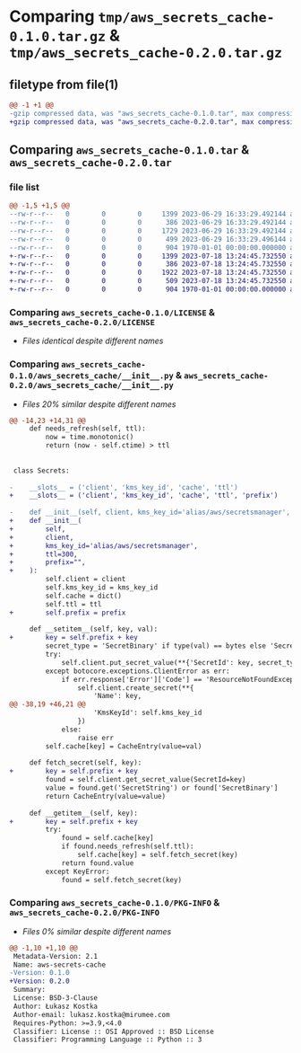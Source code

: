 # Comparing `tmp/aws_secrets_cache-0.1.0.tar.gz` & `tmp/aws_secrets_cache-0.2.0.tar.gz`

## filetype from file(1)

```diff
@@ -1 +1 @@
-gzip compressed data, was "aws_secrets_cache-0.1.0.tar", max compression
+gzip compressed data, was "aws_secrets_cache-0.2.0.tar", max compression
```

## Comparing `aws_secrets_cache-0.1.0.tar` & `aws_secrets_cache-0.2.0.tar`

### file list

```diff
@@ -1,5 +1,5 @@
--rw-r--r--   0        0        0     1399 2023-06-29 16:33:29.492144 aws_secrets_cache-0.1.0/LICENSE
--rw-r--r--   0        0        0      386 2023-06-29 16:33:29.492144 aws_secrets_cache-0.1.0/README.md
--rw-r--r--   0        0        0     1729 2023-06-29 16:33:29.492144 aws_secrets_cache-0.1.0/aws_secrets_cache/__init__.py
--rw-r--r--   0        0        0      499 2023-06-29 16:33:29.496144 aws_secrets_cache-0.1.0/pyproject.toml
--rw-r--r--   0        0        0      904 1970-01-01 00:00:00.000000 aws_secrets_cache-0.1.0/PKG-INFO
+-rw-r--r--   0        0        0     1399 2023-07-18 13:24:45.732550 aws_secrets_cache-0.2.0/LICENSE
+-rw-r--r--   0        0        0      386 2023-07-18 13:24:45.732550 aws_secrets_cache-0.2.0/README.md
+-rw-r--r--   0        0        0     1922 2023-07-18 13:24:45.732550 aws_secrets_cache-0.2.0/aws_secrets_cache/__init__.py
+-rw-r--r--   0        0        0      509 2023-07-18 13:24:45.732550 aws_secrets_cache-0.2.0/pyproject.toml
+-rw-r--r--   0        0        0      904 1970-01-01 00:00:00.000000 aws_secrets_cache-0.2.0/PKG-INFO
```

### Comparing `aws_secrets_cache-0.1.0/LICENSE` & `aws_secrets_cache-0.2.0/LICENSE`

 * *Files identical despite different names*

### Comparing `aws_secrets_cache-0.1.0/aws_secrets_cache/__init__.py` & `aws_secrets_cache-0.2.0/aws_secrets_cache/__init__.py`

 * *Files 20% similar despite different names*

```diff
@@ -14,23 +14,31 @@
     def needs_refresh(self, ttl):
         now = time.monotonic()
         return (now - self.ctime) > ttl
 
 
 class Secrets:
 
-    __slots__ = ('client', 'kms_key_id', 'cache', 'ttl')
+    __slots__ = ('client', 'kms_key_id', 'cache', 'ttl', 'prefix')
 
-    def __init__(self, client, kms_key_id='alias/aws/secretsmanager', ttl=300):
+    def __init__(
+        self,
+        client,
+        kms_key_id='alias/aws/secretsmanager',
+        ttl=300,
+        prefix="",
+    ):
         self.client = client
         self.kms_key_id = kms_key_id
         self.cache = dict()
         self.ttl = ttl
+        self.prefix = prefix
 
     def __setitem__(self, key, val):
+        key = self.prefix + key
         secret_type = 'SecretBinary' if type(val) == bytes else 'SecretString'
         try:
             self.client.put_secret_value(**{'SecretId': key, secret_type: val})
         except botocore.exceptions.ClientError as err:
             if err.response['Error']['Code'] == 'ResourceNotFoundException':
                 self.client.create_secret(**{
                     'Name': key,
@@ -38,19 +46,21 @@
                     'KmsKeyId': self.kms_key_id
                 })
             else:
                 raise err
         self.cache[key] = CacheEntry(value=val)
 
     def fetch_secret(self, key):
+        key = self.prefix + key
         found = self.client.get_secret_value(SecretId=key)
         value = found.get('SecretString') or found['SecretBinary']
         return CacheEntry(value=value)
 
     def __getitem__(self, key):
+        key = self.prefix + key
         try:
             found = self.cache[key]
             if found.needs_refresh(self.ttl):
                 self.cache[key] = self.fetch_secret(key)
             return found.value
         except KeyError:
             found = self.fetch_secret(key)
```

### Comparing `aws_secrets_cache-0.1.0/PKG-INFO` & `aws_secrets_cache-0.2.0/PKG-INFO`

 * *Files 0% similar despite different names*

```diff
@@ -1,10 +1,10 @@
 Metadata-Version: 2.1
 Name: aws-secrets-cache
-Version: 0.1.0
+Version: 0.2.0
 Summary: 
 License: BSD-3-Clause
 Author: Łukasz Kostka
 Author-email: lukasz.kostka@mirumee.com
 Requires-Python: >=3.9,<4.0
 Classifier: License :: OSI Approved :: BSD License
 Classifier: Programming Language :: Python :: 3
```

